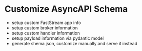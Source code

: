 # Customize AsyncAPI Schema

* setup custom FastStream app info
* setup custom broker information
* setup custom handler information
* setup payload information via pydantic model
* generate shema.json, customize manually and serve it instead
